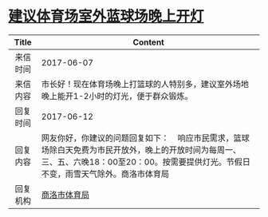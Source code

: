 # <a href="http://www.shangluo.gov.cn/zmhd/ldxxxx.jsp?urltype=leadermail.LeaderMailContentUrl&wbtreeid=1112&leadermailid=4195">建议体育场室外蓝球场晚上开灯</a>
|Title|Content|
|:---:|---|
|来信时间|2017-06-07|
|来信内容|市长好！现在体育场晚上打篮球的人特别多，建议室外场地晚上能开1-2小时的灯光，便于群众锻炼。|
|回复时间|2017-06-12|
|回复内容|网友你好，你建议的问题回复如下：    响应市民需求，篮球场除白天免费为市民开放外，晚上的开放时间为每周一、三、五、六晚18：00至20：00。按需要提供灯光。节假日不变，雨雪天气除外。商洛市体育局|
|回复机构|<a href="../../categories/agencies/商洛市体育局.md">商洛市体育局</a>|